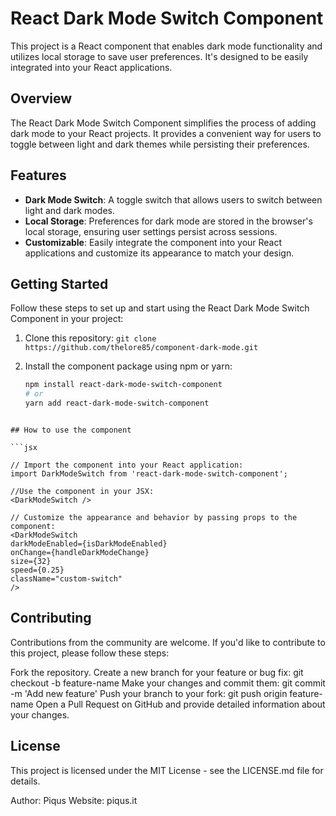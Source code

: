 # React Dark Mode Switch Component

This project is a React component that enables dark mode functionality and utilizes local storage to save user preferences. It's designed to be easily integrated into your React applications.

## Overview

The React Dark Mode Switch Component simplifies the process of adding dark mode to your React projects. It provides a convenient way for users to toggle between light and dark themes while persisting their preferences.

## Features

- **Dark Mode Switch**: A toggle switch that allows users to switch between light and dark modes.
- **Local Storage**: Preferences for dark mode are stored in the browser's local storage, ensuring user settings persist across sessions.
- **Customizable**: Easily integrate the component into your React applications and customize its appearance to match your design.

## Getting Started

Follow these steps to set up and start using the React Dark Mode Switch Component in your project:

1. Clone this repository: `git clone https://github.com/thelore85/component-dark-mode.git`
2. Install the component package using npm or yarn: 

   ```bash
   npm install react-dark-mode-switch-component
   # or
   yarn add react-dark-mode-switch-component
  ```

## How to use the component

```jsx

// Import the component into your React application:
import DarkModeSwitch from 'react-dark-mode-switch-component';

 //Use the component in your JSX:
 <DarkModeSwitch />

// Customize the appearance and behavior by passing props to the component:
<DarkModeSwitch
  darkModeEnabled={isDarkModeEnabled}
  onChange={handleDarkModeChange}
  size={32}
  speed={0.25}
  className="custom-switch"
/>

  ```

## Contributing
Contributions from the community are welcome. If you'd like to contribute to this project, please follow these steps:

Fork the repository.
Create a new branch for your feature or bug fix: git checkout -b feature-name
Make your changes and commit them: git commit -m 'Add new feature'
Push your branch to your fork: git push origin feature-name
Open a Pull Request on GitHub and provide detailed information about your changes.

## License
This project is licensed under the MIT License - see the LICENSE.md file for details.

Author: Piqus
Website: piqus.it